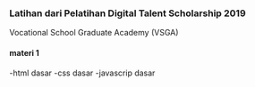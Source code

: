 ### Latihan dari Pelatihan Digital Talent Scholarship 2019
Vocational School Graduate Academy (VSGA)
#### materi 1
-html dasar
-css dasar
-javascrip dasar
